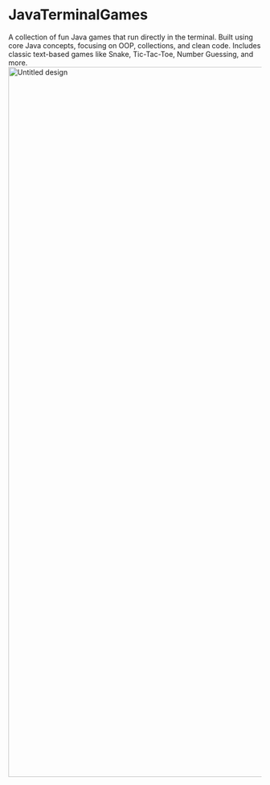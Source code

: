 # JavaTerminalGames
A collection of fun Java games that run directly in the terminal.   Built using core Java concepts, focusing on OOP, collections, and clean code.   Includes classic text-based games like Snake, Tic-Tac-Toe, Number Guessing, and more.
<img width="1907" height="1414" alt="Untitled design" src="https://github.com/user-attachments/assets/cfac8e1d-2147-451f-8024-d608a547ed35" />

